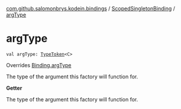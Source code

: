 [com.github.salomonbrys.kodein.bindings](../index.md) / [ScopedSingletonBinding](index.md) / [argType](.)

# argType

`val argType: `[`TypeToken`](../../com.github.salomonbrys.kodein/-type-token/index.md)`<C>`

Overrides [Binding.argType](../-binding/arg-type.md)

The type of the argument this factory will function for.

**Getter**

The type of the argument this factory will function for.

